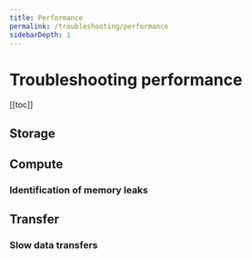 ```yaml
---
title: Performance
permalink: /troubleshooting/performance
sidebarDepth: 1
---
```


# Troubleshooting performance

[[toc]]


## Storage


## Compute

### Identification of memory leaks

## Transfer

### Slow data transfers

